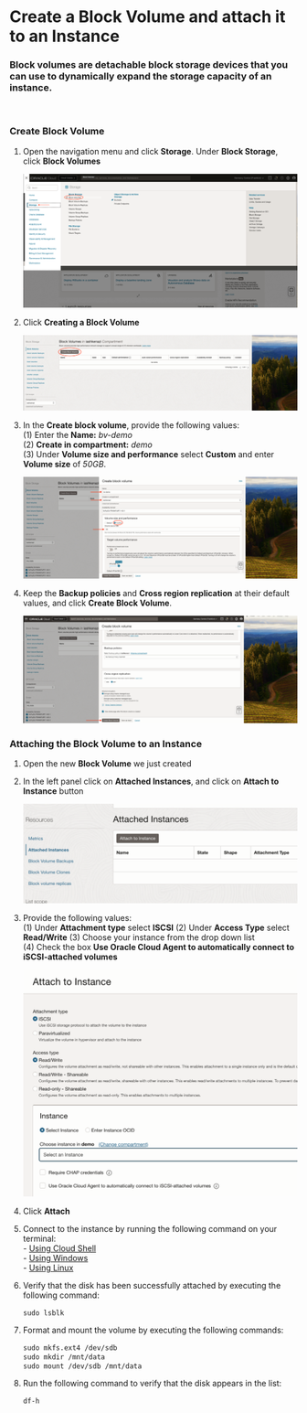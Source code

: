 # Create a Block Volume and attach it to an Instance
### Block volumes are detachable block storage devices that you can use to dynamically expand the storage capacity of an instance.
<br>

### Create Block Volume

1. Open the navigation menu and click **Storage**. Under **Block Storage**, click **Block Volumes**

    ![drawing](./SS/block_volume/1.png)

2. Click **Creating a Block Volume**

    ![drawing](./SS/block_volume/2.png)

3. In the **Create block volume**, provide the following values: <br>
    (1) Enter the **Name:** *bv-demo* <br>
    (2) **Create in compartment:** *demo* <br>
    (3) Under **Volume size and performance** select **Custom** and enter **Volume size** of *50GB*.

    ![drawing](./SS/block_volume/3.png)

5. Keep the **Backup policies** and **Cross region replication** at their default values, and click **Create Block Volume**.

    ![drawing](./SS/block_volume/4.png)


### Attaching the Block Volume to an Instance

1. Open the new **Block Volume** we just created

2. In the left panel click on **Attached Instances**, and click on **Attach to Instance** button

    ![drawing](./SS/block_volume/6.png)

3. Provide the following values: <br>
    (1) Under **Attachment type** select **ISCSI** 
    (2) Under **Access Type** select **Read/Write**
    (3) Choose your instance from the drop down list<br>
    (4) Check the box **Use Oracle Cloud Agent to automatically connect to iSCSI-attached volumes** <br>

    ![drawing](./SS/block_volume/7.png)

4. Click **Attach**

5. Connect to the instance by running the following command on your terminal:<br>
        - [Using Cloud Shell](./SSH/cloud_shell.md) <br>
        - [Using Windows](./SSH/windows.md) <br>
        - [Using Linux](./SSH/linux.md) <br>

6. Verify that the disk has been successfully attached by executing the following command:
    ```
    sudo lsblk
    ```

7. Format and mount the volume by executing the following commands:
    ```
    sudo mkfs.ext4 /dev/sdb
    sudo mkdir /mnt/data
    sudo mount /dev/sdb /mnt/data
    ```

8. Run the following command to verify that the disk appears in the list:
    ```
    df-h
    ```
